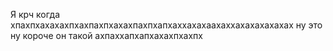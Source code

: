 Я крч когда хпахпхахахахпхахпахпхахахпахпхапхаххахахаахаххахахахахахах 
ну это ну короче он такой ахпаххапхапхахахпхахпх
